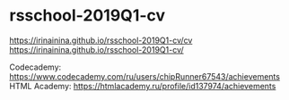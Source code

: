 # rsschool-2019Q1-cv
https://irinainina.github.io/rsschool-2019Q1-cv/cv  
https://irinainina.github.io/rsschool-2019Q1-cv/

Codecademy: https://www.codecademy.com/ru/users/chipRunner67543/achievements  
HTML Academy: https://htmlacademy.ru/profile/id137974/achievements  
